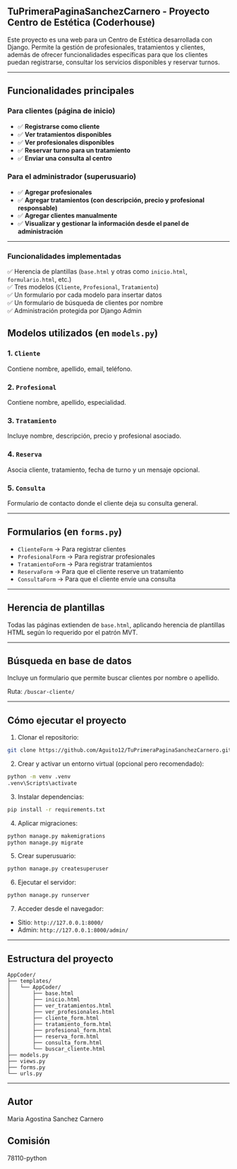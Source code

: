 ## TuPrimeraPaginaSanchezCarnero - Proyecto Centro de Estética (Coderhouse)

Este proyecto es una web para un Centro de Estética desarrollada con Django. Permite la gestión de profesionales, tratamientos y clientes, además de ofrecer funcionalidades específicas para que los clientes puedan registrarse, consultar los servicios disponibles y reservar turnos.

---

## Funcionalidades principales

### Para clientes (página de inicio)
- ✅ **Registrarse como cliente**
- ✅ **Ver tratamientos disponibles**
- ✅ **Ver profesionales disponibles**
- ✅ **Reservar turno para un tratamiento**
- ✅ **Enviar una consulta al centro**

### Para el administrador (superusuario)
- ✅ **Agregar profesionales**
- ✅ **Agregar tratamientos (con descripción, precio y profesional responsable)**
- ✅ **Agregar clientes manualmente**
- ✅ **Visualizar y gestionar la información desde el panel de administración**

---

### Funcionalidades implementadas

✅ Herencia de plantillas (`base.html` y otras como `inicio.html`, `formulario.html`, etc.)  
✅ Tres modelos (`Cliente`, `Profesional`, `Tratamiento`)  
✅ Un formulario por cada modelo para insertar datos  
✅ Un formulario de búsqueda de clientes por nombre  
✅ Administración protegida por Django Admin  



## Modelos utilizados (en `models.py`)

### 1. `Cliente`
Contiene nombre, apellido, email, teléfono.

### 2. `Profesional`
Contiene nombre, apellido, especialidad.

### 3. `Tratamiento`
Incluye nombre, descripción, precio y profesional asociado.

### 4. `Reserva`
Asocia cliente, tratamiento, fecha de turno y un mensaje opcional.

### 5. `Consulta`
Formulario de contacto donde el cliente deja su consulta general.

---

## Formularios (en `forms.py`)

- `ClienteForm` → Para registrar clientes
- `ProfesionalForm` → Para registrar profesionales
- `TratamientoForm` → Para registrar tratamientos
- `ReservaForm` → Para que el cliente reserve un tratamiento
- `ConsultaForm` → Para que el cliente envíe una consulta

---

## Herencia de plantillas
Todas las páginas extienden de `base.html`, aplicando herencia de plantillas HTML según lo requerido por el patrón MVT.

---

## Búsqueda en base de datos
Incluye un formulario que permite buscar clientes por nombre o apellido.

Ruta: `/buscar-cliente/`

---

## Cómo ejecutar el proyecto

1. Clonar el repositorio:
```bash
git clone https://github.com/Aguito12/TuPrimeraPaginaSanchezCarnero.git
```

2. Crear y activar un entorno virtual (opcional pero recomendado):
```bash
python -m venv .venv
.venv\Scripts\activate
```

3. Instalar dependencias:
```bash
pip install -r requirements.txt
```

4. Aplicar migraciones:
```bash
python manage.py makemigrations
python manage.py migrate
```

5. Crear superusuario:
```bash
python manage.py createsuperuser
```

6. Ejecutar el servidor:
```bash
python manage.py runserver
```

7. Acceder desde el navegador:
- Sitio: `http://127.0.0.1:8000/`
- Admin: `http://127.0.0.1:8000/admin/`

---

## Estructura del proyecto
```
AppCoder/
├── templates/
│   └── AppCoder/
│       ├── base.html
│       ├── inicio.html
│       ├── ver_tratamientos.html
│       ├── ver_profesionales.html
│       ├── cliente_form.html
│       ├── tratamiento_form.html
│       ├── profesional_form.html
│       ├── reserva_form.html
│       ├── consulta_form.html
│       └── buscar_cliente.html
├── models.py
├── views.py
├── forms.py
└── urls.py
```

---

## Autor
Maria Agostina Sanchez Carnero

## Comisión
78110-python
